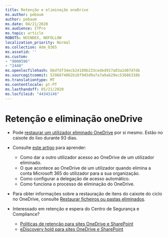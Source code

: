 ```yaml
---
title: Retenção e eliminação oneDrive
ms.author: pebaum
author: pebaum
ms.date: 04/21/2020
ms.audience: ITPro
ms.topic: article
ROBOTS: NOINDEX, NOFOLLOW
localization_priority: Normal
ms.collection: Adm_O365
ms.assetid: ''
ms.custom:
- "9000596"
- "2440"
ms.openlocfilehash: bbdfdf34ecb24189b233ceded917a03a2d07d7db
ms.sourcegitcommit: 5296874062b16f945d9a7a7a9ab29ec53686310b
ms.translationtype: MT
ms.contentlocale: pt-PT
ms.lasthandoff: 05/21/2020
ms.locfileid: "44343146"
---
```

# <a name="onedrive-retention-and-deletion"></a>Retenção e eliminação oneDrive

- Pode [restaurar um utilizador eliminado OneDrive](https://docs.microsoft.com/onedrive/restore-deleted-onedrive) por si mesmo. Estão no caixote do lixo durante 93 dias.

- Consulte [este artigo](https://docs.microsoft.com/onedrive/retention-and-deletion) para aprender:
    - Como dar a outro utilizador acesso ao OneDrive de um utilizador eliminado.
    - O que acontece ao OneDrive de um utilizador quando elimina a conta Microsoft 365 do utilizador para a sua organização.
    - Como configurar a delegação de acesso automático.
    - Como funciona o processo de eliminação do OneDrive.

- Para obter informações sobre a restauração de itens do caixote do ciclo no OneDrive, consulte [Restaurar ficheiros ou pastas eliminados](https://support.office.com/article/949ada80-0026-4db3-a953-c99083e6a84f).

- Interessado em retenção e espera do Centro de Segurança e Compliance?
    - [Políticas de retenção para sites OneDrive e SharePoint](https://docs.microsoft.com/office365/securitycompliance/retention-policies?redirectSourcePath=%252farticle%252f5e377752-700d-4870-9b6d-12bfc12d2423#content-in-onedrive-accounts-and-sharepoint-sites)
    - [eDiscovery hold para sites OneDrive e SharePoint](https://docs.microsoft.com/office365/securitycompliance/ediscovery-cases#step-4-place-content-locations-on-hold)
